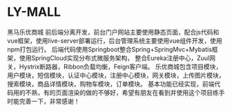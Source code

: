 # LY-MALL
黑马乐优商城
前后端分离开发，前台门户网站主要使用静态页面，配合js代码和vue框架，使用live-server部署运行，后台管理系统主要使用vue组件开发，使用npm打包运行。
后端代码使用Springboot整合Spring+SpringMvc+Mybatis框架，使用SpringCloud实现分布式微服务架构，
整合Eureka注册中心，Zuul网关，Hystrix断路器，Ribbon负载均衡，Feign客户端。
乐优商城包含项目模块，用户模块，短信模块，认证中心模块，注册中心模块，网关模块，上传图片模块，搜索模块，商品详情模块，购物车模块，订单模块。
基本功能已经实现，前端代码用的不熟，有的页面渲染的做的不够好，希望有朋友在看到并使用这个项目练手时能完善一下，非常感谢！
